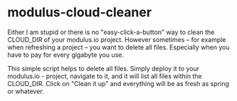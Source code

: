 modulus-cloud-cleaner
=====================

Either I am stupid or there is no "easy-click-a-button" way to clean the CLOUD_DIR of your modulus.io project. However sometimes – for example when refreshing a project – you want to delete all files. Especially when you have to pay for every gigabyte you use.

This simple script helps to delete all files. Simply deploy it to your modulus.io - project, navigate to it, and it will list all files within the CLOUD_DIR. Click on "Clean it up" and everything will be as fresh as spring or whatever.